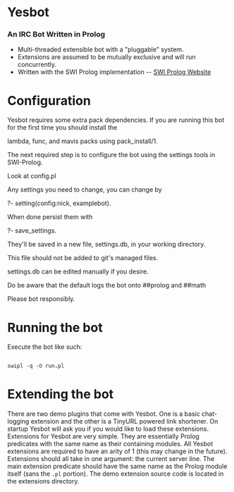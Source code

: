 Yesbot
======
### An IRC Bot Written in Prolog

* Multi-threaded extensible bot with a "pluggable" system.
* Extensions are assumed to be mutually exclusive and will run concurrently.
* Written with the SWI Prolog implementation -- [SWI Prolog Website](http://www.swi-prolog.org/)


Configuration
=============

Yesbot requires some extra pack dependencies. If you are running this bot for the first time you should install the 

lambda, func, and mavis packs using pack_install/1.

The next required step is to configure the bot using the settings tools in SWI-Prolog. 

Look at config.pl 

Any settings you need to change, you can change by 

?- setting(config:nick, examplebot).

When done persist them with 

?- save_settings.

They'll be saved in a new file, settings.db, in your working directory.

This file should not be added to git's managed files.

settings.db can be edited manually if you desire.

Do be aware that the default logs the bot onto ##prolog and ##math

Please bot responsibly.


Running the bot
===============
Execute the bot like such:
```prolog

swipl -q -O run.pl
```

Extending the bot
=================

There are two demo plugins that come with Yesbot. One is a basic chat-logging extension
and the other is a TinyURL powered link shortener. On startup Yesbot will ask you if you would
like to load these extensions. Extensions for Yesbot are very simple. They are essentially
Prolog predicates with the same name as their containing modules. All Yesbot extensions 
are required to have an arity of 1 (this may change in the future). Extensions should all take in 
one argument: the current server line. The main extension predicate should have the same
name as the Prolog module itself (sans the `.pl` portion). The demo extension source code is
located in the extensions directory.
